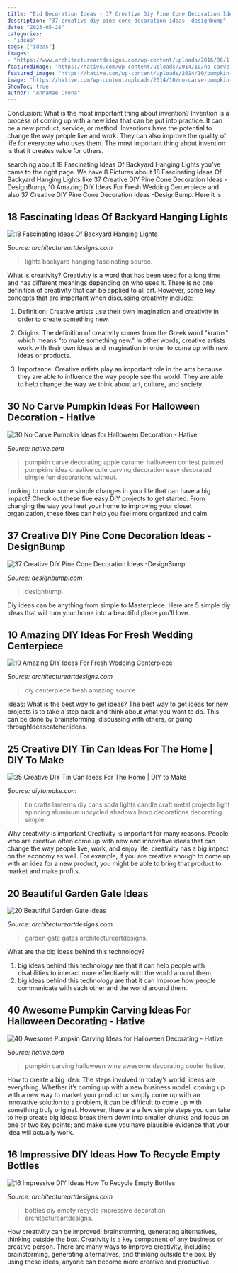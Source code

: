 ```yaml
---
title: "Eid Decoration Ideas - 37 Creative Diy Pine Cone Decoration Ideas -designbump"
description: "37 creative diy pine cone decoration ideas -designbump"
date: "2023-05-28"
categories:
- "ideas"
tags: ["ideas"]
images:
- "https://www.architectureartdesigns.com/wp-content/uploads/2016/06/1-64.jpg"
featuredImage: "https://hative.com/wp-content/uploads/2014/10/no-carve-pumpkin-ideas/4-caramel-apple.jpg"
featured_image: "https://hative.com/wp-content/uploads/2014/10/pumpkin-carving-ideas/30-wine-cooler-pumpkin.jpg"
image: "https://hative.com/wp-content/uploads/2014/10/no-carve-pumpkin-ideas/4-caramel-apple.jpg"
ShowToc: true
author: "Annamae Crona"
---
```



Conclusion: What is the most important thing about invention?
Invention is a process of coming up with a new idea that can be put into practice. It can be a new product, service, or method. Inventions have the potential to change the way people live and work. They can also improve the quality of life for everyone who uses them. The most important thing about invention is that it creates value for others.

	

		
searching about 18 Fascinating Ideas Of Backyard Hanging Lights you've came to the right page. We have 8 Pictures about 18 Fascinating Ideas Of Backyard Hanging Lights like 37 Creative DIY Pine Cone Decoration Ideas -DesignBump, 10 Amazing DIY Ideas For Fresh Wedding Centerpiece and also 37 Creative DIY Pine Cone Decoration Ideas -DesignBump. Here it is:
		
    
## 18 Fascinating Ideas Of Backyard Hanging Lights

<img loading=lazy src="https://www.architectureartdesigns.com/wp-content/uploads/2016/06/1-64.jpg" onerror="this.onerror=null;this.src='https://tse2.mm.bing.net/th?id=OIP.AHNEKYRGVeYygqjp766EagAAAA&amp;pid=15.1';" alt="18 Fascinating Ideas Of Backyard Hanging Lights">

_Source: architectureartdesigns.com_

>lights backyard hanging fascinating source. 

	

What is creativity?
Creativity is a word that has been used for a long time and has different meanings depending on who uses it. There is no one definition of creativity that can be applied to all art. However, some key concepts that are important when discussing creativity include:
1) Definition: Creative artists use their own imagination and creativity in order to create something new.

2) Origins: The definition of creativity comes from the Greek word "kratos" which means "to make something new." In other words, creative artists work with their own ideas and imagination in order to come up with new ideas or products.

3) Importance: Creative artists play an important role in the arts because they are able to influence the way people see the world. They are able to help change the way we think about art, culture, and society.

    
## 30 No Carve Pumpkin Ideas For Halloween Decoration - Hative

<img loading=lazy src="https://hative.com/wp-content/uploads/2014/10/no-carve-pumpkin-ideas/4-caramel-apple.jpg" onerror="this.onerror=null;this.src='https://tse4.mm.bing.net/th?id=OIP.ZVifJVHUjIqDMw6u-qCJdAHaJ4&amp;pid=15.1';" alt="30 No Carve Pumpkin Ideas for Halloween Decoration - Hative">

_Source: hative.com_

>pumpkin carve decorating apple caramel halloween contest painted pumpkins idea creative cute carving decoration easy decorated simple fun decorations without. 

	

Looking to make some simple changes in your life that can have a big impact? Check out these five easy DIY projects to get started. From changing the way you heat your home to improving your closet organization, these fixes can help you feel more organized and calm.

    
## 37 Creative DIY Pine Cone Decoration Ideas -DesignBump

<img loading=lazy src="https://cdn.designbump.com/wp-content/uploads/2015/11/pine-crafts-fall-decor12.jpg" onerror="this.onerror=null;this.src='https://tse3.mm.bing.net/th?id=OIP.TeA1svPw_TUPUaxwgUgryAHaKx&amp;pid=15.1';" alt="37 Creative DIY Pine Cone Decoration Ideas -DesignBump">

_Source: designbump.com_

>designbump. 

	

Diy ideas can be anything from simple to Masterpiece. Here are 5 simple diy ideas that will turn your home into a beautiful place you'll love.

    
## 10 Amazing DIY Ideas For Fresh Wedding Centerpiece

<img loading=lazy src="https://www.architectureartdesigns.com/wp-content/uploads/2014/08/72.jpg" onerror="this.onerror=null;this.src='https://tse4.mm.bing.net/th?id=OIP.3veZqhsZqbzdJGRaRpf3wQHaLI&amp;pid=15.1';" alt="10 Amazing DIY Ideas For Fresh Wedding Centerpiece">

_Source: architectureartdesigns.com_

>diy centerpiece fresh amazing source. 

	

Ideas: What is the best way to get ideas?
The best way to get ideas for new projects is to take a step back and think about what you want to do. This can be done by brainstorming, discussing with others, or going throughIdeascatcher.ideas.

    
## 25 Creative DIY Tin Can Ideas For The Home | DIY To Make

<img loading=lazy src="http://www.diytomake.com/wp-content/uploads/2016/08/tin-can-lanterns-idea.jpg" onerror="this.onerror=null;this.src='https://tse4.mm.bing.net/th?id=OIP.wrpHmbTZ-pB7uRO6lfUmnwHaLI&amp;pid=15.1';" alt="25 Creative DIY Tin Can Ideas For The Home | DIY to Make">

_Source: diytomake.com_

>tin crafts lanterns diy cans soda lights candle craft metal projects light spinning aluminum upcycled shadows lamp decorations decorating simple. 

	

Why creativity is important
Creativity is important for many reasons. People who are creative often come up with new and innovative ideas that can change the way people live, work, and enjoy life. creativity has a big impact on the economy as well. For example, if you are creative enough to come up with an idea for a new product, you might be able to bring that product to market and make profits.

    
## 20 Beautiful Garden Gate Ideas

<img loading=lazy src="https://www.architectureartdesigns.com/wp-content/uploads/2013/03/Gates-ArchitectureArtDesigns-6.jpg" onerror="this.onerror=null;this.src='https://tse3.mm.bing.net/th?id=OIP.SGeevEAtPGw3-zs_8P6foQAAAA&amp;pid=15.1';" alt="20 Beautiful Garden Gate Ideas">

_Source: architectureartdesigns.com_

>garden gate gates architectureartdesigns. 

	

What are the big ideas behind this technology?
1. big ideas behind this technology are that it can help people with disabilities to interact more effectively with the world around them.
2. big ideas behind this technology are that it can improve how people communicate with each other and the world around them.

    
## 40 Awesome Pumpkin Carving Ideas For Halloween Decorating - Hative

<img loading=lazy src="https://hative.com/wp-content/uploads/2014/10/pumpkin-carving-ideas/30-wine-cooler-pumpkin.jpg" onerror="this.onerror=null;this.src='https://tse4.mm.bing.net/th?id=OIP.8FEsfgfBW_9Kq2kfCDJ__AHaLr&amp;pid=15.1';" alt="40 Awesome Pumpkin Carving Ideas for Halloween Decorating - Hative">

_Source: hative.com_

>pumpkin carving halloween wine awesome decorating cooler hative. 

	

How to create a big idea: The steps involved
In today’s world, ideas are everything. Whether it’s coming up with a new business model, coming up with a new way to market your product or simply come up with an innovative solution to a problem, it can be difficult to come up with something truly original. However, there are a few simple steps you can take to help create big ideas: break them down into smaller chunks and focus on one or two key points; and make sure you have plausible evidence that your idea will actually work.

    
## 16 Impressive DIY Ideas How To Recycle Empty Bottles

<img loading=lazy src="https://www.architectureartdesigns.com/wp-content/uploads/2013/03/decoration-bottles-diy-ArchitectureArtDesigns-14.jpg" onerror="this.onerror=null;this.src='https://tse1.mm.bing.net/th?id=OIP.pjZn0FNMfvY0taDydgX2CAHaJ6&amp;pid=15.1';" alt="16 Impressive DIY Ideas How To Recycle Empty Bottles">

_Source: architectureartdesigns.com_

>bottles diy empty recycle impressive decoration architectureartdesigns. 

	

How creativity can be improved: brainstorming, generating alternatives, thinking outside the box.
Creativity is a key component of any business or creative person. There are many ways to improve creativity, including brainstorming, generating alternatives, and thinking outside the box. By using these ideas, anyone can become more creative and productive.

